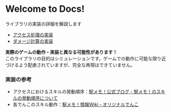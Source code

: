 # Welcome to Docs!

ライブラリの実装の詳細を解説します

- [アクセス処理の実装](./docs/access.md)
- [ダメージ計算の実装](./docs/damage.md)

**実際のゲームの動作・実装と異なる可能性があります！**  
このライブラリの目的はシミュレーションです。ゲームでの動作に可能な限り近づけるよう配慮されていますが、完全な再現はできていません。

### 実装の参考

- アクセスにおけるスキルの発動順序：[駅メモ！公式ブログ - 駅メモ！のスキルの発動順序について](https://blog.ekimemo.com/post/179166914454/%E9%A7%85%E3%83%A1%E3%83%A2%E3%81%AE%E3%82%B9%E3%82%AD%E3%83%AB%E3%81%AE%E7%99%BA%E5%8B%95%E9%A0%86%E5%BA%8F%E3%81%AB%E3%81%A4%E3%81%84%E3%81%A6)
- 各でんこのスキル動作：[駅メモ！情報Wiki - オリジナルでんこ](https://ek1mem0.wiki.fc2.com/wiki/%E9%A1%94%E7%94%BB%E5%83%8F%E3%83%BB%E3%82%BF%E3%82%A4%E3%83%97%E3%83%BB%E5%B1%9E%E6%80%A7%E3%83%BB%E8%89%B2%E3%83%BB%E3%82%B9%E3%82%AD%E3%83%AB%E5%90%8D%2F%E3%82%AA%E3%83%AA%E3%82%B8%E3%83%8A%E3%83%AB%E3%81%A7%E3%82%93%E3%81%93)

